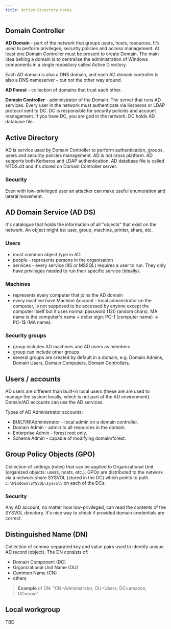 ```yaml
---
title: Active Directory notes
---
```


## Domain Controller
**AD Domain** - part of the network that groups users, hosts, resources. It's used to perform privileges, security policies and access management. At least one Domain Controller must be present to create Domain. The main idea behing a domain is to centralise the administration of Windows components in a single repository called Active Directory.

Each AD domain is also a DNS domain, and each AD domain controller is also a DNS nameserver – but not the other way around.

**AD Forest** - collection of domains that trust each other.

**Domain Controller** - administrator of the Domain. The server that runs AD services. Every user in the network must authenticate via Kerberos or LDAP protocol sent to DC. DC is responsible for security policies and account management. If you have DC, you are god in the network. DC holds AD database file.

## Active Directory
AD is service used by Domain Controller to perform authentication, groups, users and security policies management. AD is not cross platform. AD supports both Kerberos and LDAP authentication. AD database file is called NTDS.dit and it's stored on Domain Controller server.

### Security
Even with low-privileged user an attacker can make useful enumeration and lateral movement.

## AD Domain Service (AD DS)
It's catalogue that holds the information of all "objects" that exist on the network. An object might be: user, group, machine, printer, share, etc.

### Users

- most common object type in AD.
- people - represents persons in the organisation
- services - every service (IIS or MSSQL) requires a user to run. They only have privileges needed to run their specific service (ideally).

### Machines

- represents every computer that joins the AD domain
- every machine have Machine Account - local administrator on the computer, is not supposed to be accessed by anyone except the computer itself but it uses normal password (120 random chars). MA name is the computer's name + dollar sign: PC-1 (computer name) -> PC-1$ (MA name).

### Security groups

- group includes AD machines and AD users as members
- group can include other groups
- several groups are created by default in a domain, e.g. Domain Admins, Domain Users, Domain Computers, Domain Controllers.

## Users / accounts
AD users are different than built-in local users (these are are used to manage the system locally, which is not part of the AD environment). Domain/AD accounts can use the AD services.

Types of AD Administrator accounts:

- BUILTIN\Administrator - local admin on a domain controller.
- Domain Admin - admin to all resources in the domain.
- Enterprise Admin - forest root only.
- Schema Admin - capable of modifying domain/forest.

## Group Policy Objects (GPO)
Collection of settings (rules) that can be applied to Organizational Unit (organized objects: users, hosts, etc.). GPOs are distributed to the network via a network share SYSVOL (stored in the DC) which points to path `C:\Windows\SYSVOL\sysvol\` on each of the DCs.

### Security
Any AD account, no matter how low-privileged, can read the contents of the SYSVOL directory. It's nice way to check if provided domain credentials are correct.

## Distinguished Name (DN)
Collection of comma-separated key and value pairs used to identify unique AD record (object). The DN consists of:

- Domain Component (DC)
- Organizational Unit Name (OU)
- Common Name (CN)
- others

> **Example** of DN: "CN=Administrator, OU=Users, DC=amazon, DC=com"

## Local workgroup
TBD
